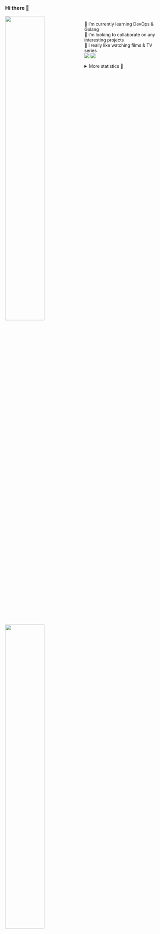 ### Hi there 👋


[<img align="left" width="50%" src="https://github-readme-stats.vercel.app/api?username=rufusnufus&hide=issues&show_icons=true&count_private=true&theme=transparent&title_color=FF6F40&text_color=FBF9F8&icon_color=F48242&hide_border=true&hide_title=true#gh-dark-mode-only">](https://metrics.lecoq.io/rufusnufus#gh-dark-mode-only)
[<img align="left" width="50%" src="https://github-readme-stats.vercel.app/api?username=rufusnufus&hide=issues&show_icons=true&count_private=true&theme=transparent&title_color=FF6533&text_color=4D4644&icon_color=FF8038&hide_border=true&hide_title=true#gh-light-mode-only">](https://metrics.lecoq.io/rufusnufus#gh-light-mode-only)

<p>
  <br>
  🌱 I’m currently learning DevOps & Golang</br>
  👯 I’m looking to collaborate on any interesting projects</br>
  🎥 I really like watching films & TV series</br>
  <a href="https://linkedin.com/in/rufusnufus"><img src="https://img.shields.io/badge/linkedin-0077B5.svg?style=for-the-badge&logo=linkedin&logoColor=white"/></a>
  <a href="https://t.me/rufusnufus"><img src="https://img.shields.io/badge/-telegram-black?style=for-the-badge&color=blue&logo=telegram"/></a>
</p>

<p text-align="left">
<details>
  <summary>More statistics 👀</summary><br/>

<!--START_SECTION:waka-->
![Code Time](http://img.shields.io/badge/Code%20Time-520%20hrs%2019%20mins-blue)

![Profile Views](http://img.shields.io/badge/Profile%20Views-0-blue)

**I'm an Early 🐤** 

```text
🌞 Morning                8976 commits        ██████░░░░░░░░░░░░░░░░░░░   22.85 % 
🌆 Daytime                23086 commits       ███████████████░░░░░░░░░░   58.76 % 
🌃 Evening                6514 commits        ████░░░░░░░░░░░░░░░░░░░░░   16.58 % 
🌙 Night                  712 commits         ░░░░░░░░░░░░░░░░░░░░░░░░░   01.81 % 
```
📅 **I'm Most Productive on Monday** 

```text
Monday                   8020 commits        █████░░░░░░░░░░░░░░░░░░░░   20.41 % 
Tuesday                  7660 commits        █████░░░░░░░░░░░░░░░░░░░░   19.50 % 
Wednesday                7903 commits        █████░░░░░░░░░░░░░░░░░░░░   20.12 % 
Thursday                 7741 commits        █████░░░░░░░░░░░░░░░░░░░░   19.70 % 
Friday                   6840 commits        ████░░░░░░░░░░░░░░░░░░░░░   17.41 % 
Saturday                 706 commits         ░░░░░░░░░░░░░░░░░░░░░░░░░   01.80 % 
Sunday                   418 commits         ░░░░░░░░░░░░░░░░░░░░░░░░░   01.06 % 
```


📊 **This Week I Spent My Time On** 

```text
💬 Programming Languages: 
Go                       5 hrs 2 mins        ██████████████░░░░░░░░░░░   55.03 % 
YAML                     1 hr 35 mins        ████░░░░░░░░░░░░░░░░░░░░░   17.46 % 
Terraform                59 mins             ███░░░░░░░░░░░░░░░░░░░░░░   10.75 % 
Other                    56 mins             ███░░░░░░░░░░░░░░░░░░░░░░   10.29 % 
Markdown                 16 mins             █░░░░░░░░░░░░░░░░░░░░░░░░   03.06 % 

🔥 Editors: 
VS Code                  8 hrs 13 mins       ██████████████████████░░░   89.72 % 
iTerm2                   56 mins             ███░░░░░░░░░░░░░░░░░░░░░░   10.28 % 
```

**I Mostly Code in Go** 

```text
Python                   14 repos            ██░░░░░░░░░░░░░░░░░░░░░░░   09.59 % 
Smarty                   10 repos            ██░░░░░░░░░░░░░░░░░░░░░░░   06.85 % 
HCL                      7 repos             █░░░░░░░░░░░░░░░░░░░░░░░░   04.79 % 
Kotlin                   5 repos             █░░░░░░░░░░░░░░░░░░░░░░░░   03.42 % 
HTML                     5 repos             █░░░░░░░░░░░░░░░░░░░░░░░░   03.42 % 
```




 Last Updated on 30/11/2023 01:01:55 UTC
<!--END_SECTION:waka-->

</details>
</p>
